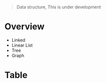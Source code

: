 > Data structure, This is under development

# Overview
- Linked
- Linear List
- Tree
- Graph

# Table
